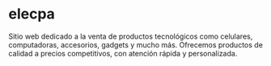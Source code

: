 # elecpa
Sitio web dedicado a la venta de productos tecnológicos como celulares, computadoras, accesorios, gadgets y mucho más. Ofrecemos productos de calidad a precios competitivos, con atención rápida y personalizada.
